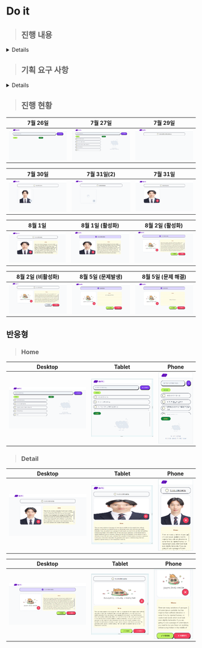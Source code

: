 # Do it

> ## 진행 내용

<details>

- 7/25 navbar 만들고 input 만들다가 일시중지
- 7/26 add btn 만들고 input 95%만듦, get 호출 만들어야함
- 7/27 오후 홈 컴포넌트 만드는 중 60%이상 완료
- 7/27 저녁 디테일 부분 데이터 넘기고 종료
- 7/29 디테일 상단 헤더 만들기 완료
- 7/30 priority 문제 해결
  <details>

  - nav logo에서 `warn-once.js:16 Image with src "/_next/static/media/Size=Large.6588b7c0.png" was detected as the Largest Contentful Paint (LCP). Please add the "priority" property if this image is above the fold.` 라는 문제가 생김
  - 이 경고 메시지는 특정 이미지가 페이지 로딩 시 Largest Contentful Paint (LCP)의 주요 요소로 감지되었음을 의미힌다. LCP는 사용자가 페이지가 로드될 때 시각적으로 표시되는 가장 큰 요소로, 웹 성능을 측정하는 중요한 지표 중 하나다. 따라서, 중요한 이미지를 빠르게 로드하여 사용자 경험을 개선하는 것이 좋다.
  - Next.js에서 next/image 컴포넌트를 사용할 때, 중요한 이미지를 우선적으로 로드하도록 priority 속성을 추가할 수 있다. 이 속성을 사용하면 해당 이미지가 더 빨리 로드되도록 최적화된다.
  - 따라서 nav logo 중 large logo에 priority를 주면서 해결 완료
  </details>

- 7/30 디테일 페이지 이미지 업로드 기능 추가
- 7/31 Image 꽉채우는 방법 터득
  <details>

  - next.js의 컴포넌트인 Image가 꽉 차지 않는 문제를 해결
  - Image 컴포넌트의 fill을 true로 바꿔주면서 해결완료
  - 주의 해야할 점
    - alt, src, height, width가 required이기 때문에 하나라도 없으면 error가 나온다. 하지만 fill을 true로 하면 width, height가 없어도 에러가 발생하지 않는다.
  - 참고 사이트 [Next.js Image Component](https://nextjs.org/docs/pages/api-reference/components/image)
  - 추가로 div태그에 radius를 적용했다면 자식 컴포넌트들도 각각 똑같이 적용해야 한다.
  </details>

- 7/31 이미지를 업로드만 가능하고 삭제는 불가능한 것 같아서 X버튼을 만들어서 이미지 없애기를 추가했다.
- 8/1 memo지 부분 만들고 detail 상단에 네임헤더? 태그? 클릭시 isCompleted를 바꿀 수 있게 추가했다.
- 다음에 해야하는 일은
  - 버튼 추가
  - put, delete api 연결
- 8/2 버튼 추가 완료
  - api 연결 및 테스트 필요
- 8/3 api 생성
  - delete item
  - post item => 기존에 페이지에 같이 존재했던 함수를 분리함
  - post image
  - patch item
- 8/4 디테일 페이지 memo 입력 개발
- 8/5 프로젝트 마무리
  <details>

  - 발생한 이슈
    - textarea에 글을 작성할 때 상하좌우로 가운데에 위치하고 싶었으나 상단 중앙에만 위치하는 문제가 발생
    - line-height를 231px로 바꿔서 해결한 줄 알았으나 줄바꿈 할 때 231px씩 차이가 나기 시작함
    - 이를 해결하기 위해서
      - 보여주는 것은 p태그를 보여준다.
        - p태그를 div로 감싸서 상하좌우 중앙에 위치하도록 flex justify-center items-center를 줌
        - p태그를 클릭시 textarea 태그로 포커스가 넘어가도록 함수로 설정했다.
    - 결과적으로 상하좌우에서 중앙에 위치하는 memo값을 볼 수 있었으며 글이 길어지더라도 overflow-y-auto로 인해 스크롤이 자동으로 적용되었다.
    </details>

</details>

> ## 기획 요구 사항

<details>

### 공통

- 제시된 폰트, 컬러 시스템을 설정해 주세요.
- 재사용성을 위해 공용 컴포넌트를 만들어 주세요.
- 반응형 웹 디자인을 준수해주세요
  - 모바일 레이아웃
  - 태블릿 레이아웃
  - 데스크탑 레이아웃

### 할 일 목록 페이지(`/`)

**목록 조회**

- ‘로고’ 버튼을 클릭하면 ‘/’ 페이지로 이동합니다. (새로고침)
- 진행 중인 할 일과 완료된 할 일을 나누어 볼 수 있습니다.
- ~~할 일 목록은 무한스크롤로 이어집니다.~~

**할 일 추가**

- 상단 입력창에 할 일 텍스트를 입력하고 `추가하기` 버튼을 클릭하거나 엔터를 치면 할 일을 새로 생성합니다.

**완료**

- ~~할 일 항목의 왼쪽 버튼을 클릭하면 체크 표시가가 되면서 완료 상태가 됩니다.~~

### 할 일 상세 페이지(`/items/{itemId}`)

**할 일 수정**

- 할 일 항목을 클릭한 후 항목 수정이 가능합니다.
- 항목 이름을 수정할 수 있습니다.
- 메모를 추가할 수 있습니다.
- 이미지(최대 1개)를 첨부할 수 있습니다.
  - ~~이미지 파일 이름은 영어로만 이루어져야 합니다.~~
  - ~~파일 크기는 5MB 이하여야 합니다.~~
- `수정 완료` 버튼을 클릭하면 수정 사항이 반영되고, 할 일 목록 페이지로 이동합니다.

**할 일 삭제**

- `삭제하기` 버튼을 클릭하면 할 일 삭제가 가능하며, 삭제 후 할 일 목록 페이지로 이동합니다.
</details>

> ## 진행 현황

|          7월 26일           |          7월 27일           |          7월 29일           |
| :-------------------------: | :-------------------------: | :-------------------------: |
| ![image](/records/0726.png) | ![image](/records/0727.png) | ![image](/records/0729.png) |

|          7월 30일           |          7월 31일(2)          |          7월 31일           |
| :-------------------------: | :---------------------------: | :-------------------------: |
| ![image](/records/0730.png) | ![image](/records/0730-2.png) | ![image](/records/0731.png) |

|           8월 1일           |       8월 1일 (활성화)        |      8월 2일 (활성화)       |
| :-------------------------: | :---------------------------: | :-------------------------: |
| ![image](/records/0801.png) | ![image](/records/0801-4.png) | ![image](/records/0802.png) |

|      8월 2일 (비활성화)       |     8월 5일 (문제발생)      |      8월 5일 (문제 해결)      |
| :---------------------------: | :-------------------------: | :---------------------------: |
| ![image](/records/0802-4.png) | ![image](/records/0805.png) | ![image](/records/0805-2.png) |

## 반응형

> ### Home

|           Desktop           |            Tablet             |            Phone             |
| :-------------------------: | :---------------------------: | :--------------------------: |
| ![image](/records/0727.png) | ![image](/records/tablet.png) | ![image](/records/phone.png) |

> ### Detail

|           Desktop           |            Tablet             |             Phone             |
| :-------------------------: | :---------------------------: | :---------------------------: |
| ![image](/records/0801.png) | ![image](/records/0801-3.png) | ![image](/records/0801-2.png) |

|           Desktop           |            Tablet             |             Phone             |
| :-------------------------: | :---------------------------: | :---------------------------: |
| ![image](/records/0802.png) | ![image](/records/0802-2.png) | ![image](/records/0802-3.png) |
